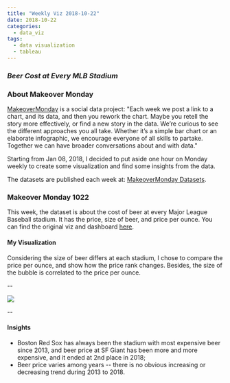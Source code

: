 ```yaml
---
title: "Weekly Viz 2018-10-22"
date: 2018-10-22
categories:
  - data_viz
tags:
  - data visualization
  - tableau
---
```


### *Beer Cost at Every MLB Stadium*


### About Makeover Monday

[MakeoverMonday](http://www.makeovermonday.co.uk/) is a social data project:
"Each week we post a link to a chart, and its data, and then you rework the chart.
Maybe you retell the story more effectively, or find a new story in the data.
We’re curious to see the different approaches you all take. Whether it’s a simple bar chart or an elaborate infographic, we encourage everyone of all skills to partake.
Together we can have broader conversations about and with data."

Starting from Jan 08, 2018, I decided to put aside one hour on Monday weekly to create some visualization and find some insights from the data.

The datasets are published each week at: [MakeoverMonday Datasets](http://www.makeovermonday.co.uk/data/).

### Makeover Monday 1022

This week, the dataset is about the cost of beer at every Major League Baseball stadium. It has the price, size of beer, and price per ounce. You can find the original viz and dashboard [here](https://www.vizwiz.com/2014/04/makeover-monday-what-beer-will-cost-you.html).  


#### My Visualization

Considering the size of beer differs at each stadium, I chose to compare the price per ounce, and show how the price rank changes. Besides, the size of the bubble is correlated to the price per ounce.  

--  
<div class='tableauPlaceholder' id='viz1540272024391' style='position: relative'>
<noscript><a href='#'>
  <img alt=' ' src='https:&#47;&#47;public.tableau.com&#47;static&#47;images&#47;Ma&#47;MakeOverMonday1022&#47;beercostatMLb&#47;1_rss.png' style='border: none' />
</a></noscript>
<object class='tableauViz'  style='display:none;'>
  <param name='host_url' value='https%3A%2F%2Fpublic.tableau.com%2F' />
  <param name='embed_code_version' value='3' />
  <param name='site_root' value='' />
  <param name='name' value='MakeOverMonday1022&#47;beercostatMLb' />
  <param name='tabs' value='no' />
  <param name='toolbar' value='yes' />
  <param name='static_image' value='https:&#47;&#47;public.tableau.com&#47;static&#47;images&#47;Ma&#47;MakeOverMonday1022&#47;beercostatMLb&#47;1.png' />
  <param name='animate_transition' value='yes' />
  <param name='display_static_image' value='yes' />
  <param name='display_spinner' value='yes' />
  <param name='display_overlay' value='yes' />
  <param name='display_count' value='yes' />
</object></div>              
<script type='text/javascript'>                 
  var divElement = document.getElementById('viz1540272024391');        
  var vizElement = divElement.getElementsByTagName('object')[0];        
  vizElement.style.width='800px';vizElement.style.height='827px';            
  var scriptElement = document.createElement('script');                 
  scriptElement.src = 'https://public.tableau.com/javascripts/api/viz_v1.js';   
  vizElement.parentNode.insertBefore(scriptElement, vizElement);                
</script>  


--  

#### Insights
* Boston Red Sox has always been the stadium with most expensive beer since 2013, and beer price at SF Giant has been more and more expensive, and it ended at 2nd place in 2018;  
* Beer price varies among years -- there is no obvious increasing or decreasing trend during 2013 to 2018.  

